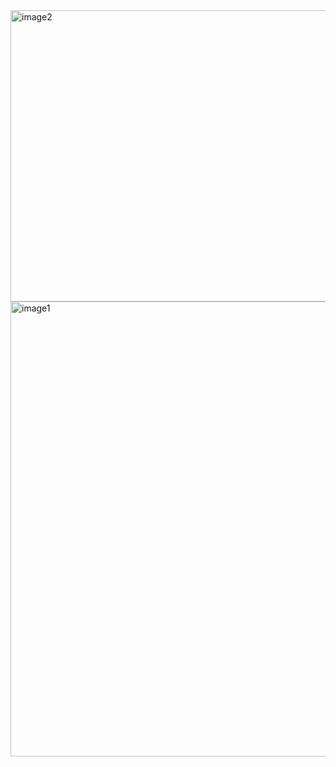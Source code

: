 <img width="1156" height="466" alt="image2" src="https://github.com/user-attachments/assets/3b2837cc-babe-4559-a7c8-9e12a6de2a1c" />
<img width="1280" height="728" alt="image1" src="https://github.com/user-attachments/assets/96a4abbd-544c-42b9-add5-4615da995198" />
